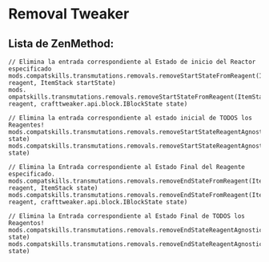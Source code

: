 # Removal Tweaker

## Lista de ZenMethod:

    // Elimina la entrada correspondiente al Estado de inicio del Reactor especificado
    mods.compatskills.transmutations.removals.removeStartStateFromReagent(IItemStack reagent, ItemStack startState)
    mods. ompatskills.transmutations.removals.removeStartStateFromReagent(ItemStack reagent, crafttweaker.api.block.IBlockState state)
    
    // Elimina la entrada correspondiente al estado inicial de TODOS los Reagentes!
    mods.compatskills.transmutations.removals.removeStartStateReagentAgnostic(IItemStack state)
    mods.compatskills.transmutations.removals.removeStartStateReagentAgnostic(crafttweaker.api.block.IBlockState state)
    
    // Elimina la Entrada correspondiente al Estado Final del Reagente especificado.
    mods.compatskills.transmutations.removals.removeEndStateFromReagent(ItemStack reagent, ItemStack state)
    mods.compatskills.transmutations.removals.removeEndStateFromReagent(ItemStack reagent, crafttweaker.api.block.IBlockState state)
    
    // Elimina la Entrada correspondiente al Estado Final de TODOS los Reagentos!
    mods.compatskills.transmutations.removals.removeEndStateReagentAgnostic(ItemStack state)
    mods.compatskills.transmutations.removals.removeEndStateReagentAgnostic(crafttweaker.api.block.IBlockState state)